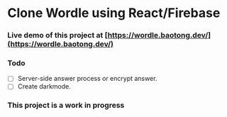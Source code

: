 # Clone Wordle using React/Firebase

### Live demo of this project at [https://wordle.baotong.dev/](https://wordle.baotong.dev/)

### Todo

- [ ] Server-side answer process or encrypt answer.
- [ ] Create darkmode.

### This project is a work in progress
